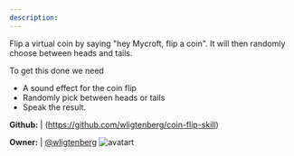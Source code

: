 ```yaml
---
description: 
---
```

Flip a virtual coin by saying "hey Mycroft, flip a coin".
It will then randomly choose between heads and tails.

To get this done we need
- A sound effect for the coin flip
- Randomly pick between heads or tails
- Speak the result.

**Github:** | (https://github.com/wligtenberg/coin-flip-skill)

**Owner:** | [@wligtenberg](https://github.com/wligtenberg) ![avatart](https://avatars0.githubusercontent.com/u/1241175?v=4)

